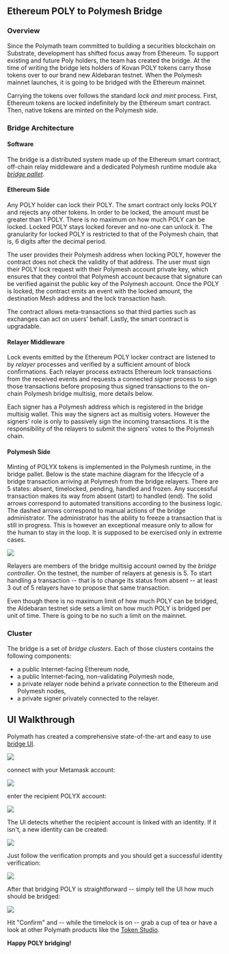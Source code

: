 ## Ethereum POLY to Polymesh Bridge

### Overview

Since the Polymath team committed to building a securities blockchain on Substrate, development has shifted focus away from Ethereum. To support existing and future Poly holders, the team has created the bridge. At the time of writing the bridge lets holders of Kovan POLY tokens carry those tokens over to our brand new Aldebaran testnet. When the Polymesh mainnet launches, it is going to be bridged with the Ethereum mainnet.

Carrying the tokens over follows the standard *lock and mint* process. First, Ethereum tokens are locked indefinitely by the Ethereum smart contract. Then, native tokens are minted on the Polymesh side.

### Bridge Architecture

#### Software

The bridge is a distributed system made up of the Ethereum smart contract, off-chain relay middleware and a dedicated Polymesh runtime module aka [*bridge pallet*](https://docs.polymesh.live/polymesh_runtime_common/bridge/index.html).

#### Ethereum Side

Any POLY holder can lock their POLY. The smart contract only locks POLY and rejects any other tokens. In order to be locked, the amount must be greater than 1 POLY. There is no maximum on how much POLY can be locked. Locked POLY stays locked forever and no-one can unlock it. The granularity for locked POLY is restricted to that of the Polymesh chain, that is, 6 digits after the decimal period.

The user provides their Polymesh address when locking POLY, however the contract does not check the validity of that address. The user must sign their POLY lock request with their Polymesh account private key, which ensures that they control that Polymesh account because that signature can be verified against the public key of the Polymesh account. Once the POLY is locked, the contract emits an event with the locked amount, the destination Mesh address and the lock transaction hash.

The contract allows meta-transactions so that third parties such as exchanges can act on users' behalf. Lastly, the smart contract is upgradable.

#### Relayer Middleware

Lock events emitted by the Ethereum POLY locker contract are listened to by *relayer* processes and verified by a sufficient amount of block confirmations. Each relayer process extracts Ethereum lock transactions from the received events and requests a connected *signer* process to sign those transactions before proposing thus signed transactions to the on-chain Polymesh bridge multisig, more details below.

Each signer has a Polymesh address which is registered in the bridge multisig wallet. This way the signers act as multisig voters. However the signers' role is only to passively sign the incoming transactions. It is the responsibility of the relayers to submit the signers' votes to the Polymesh chain.

#### Polymesh Side

Minting of POLYX tokens is implemented in the Polymesh runtime, in the bridge pallet. Below is the state machine diagram for the lifecycle of a bridge transaction arriving at Polymesh from the bridge relayers. There are 5 states: absent, timelocked, pending, handled and frozen. Any successful transaction makes its way from absent (start) to handled (end). The solid arrows correspond to automated transitions according to the business logic. The dashed arrows correspond to manual actions of the bridge administrator. The administrator has the ability to freeze a transaction that is still in progress. This is however an exceptional measure only to allow for the human to stay in the loop. It is supposed to be exercised only in extreme cases.

![](https://i.imgur.com/i7tSqI0.png)

Relayers are members of the bridge multisig account owned by the *bridge controller*. On the testnet, the number of relayers at genesis is 5. To start handling a transaction -- that is to change its status from absent -- at least 3 out of 5 relayers have to propose that same transaction.

Even though there is no maximum limit of how much POLY can be bridged, the Aldebaran testnet side sets a limit on how much POLY is bridged per unit of time. There is going to be no such a limit on the mainnet.

### Cluster

The bridge is a set of *bridge clusters*. Each of those clusters contains the following components:
* a public Internet-facing Ethereum node,
* a public Internet-facing, non-validating Polymesh node,
* a private relayer node behind a private connection to the Ethereum and Polymesh nodes,
* a private signer privately connected to the relayer.

## UI Walkthrough

Polymath has created a comprehensive state-of-the-art and easy to use [bridge UI](https://polybridge.polymesh.live/).

![](https://i.imgur.com/Ic5lw94.png)

connect with your Metamask account:

![](https://i.imgur.com/5w1O80f.png)

enter the recipient POLYX account:

![](https://i.imgur.com/V5QsHPU.png)

The UI detects whether the recipient account is linked with an identity. If it isn't, a new identity can be created:

![](https://i.imgur.com/QhT7Azb.png)

Just follow the verification prompts and you should get a successful identity verification:

![](https://i.imgur.com/7y2EEsv.png)

After that bridging POLY is straightforward -- simply tell the UI how much should be bridged:

![](https://i.imgur.com/L2PzsLl.png)

Hit "Confirm" and -- while the timelock is on -- grab a cup of tea or have a look at other Polymath products like the [Token Studio](https://tokenstudio.polymesh.live/).

**Happy POLY bridging!**